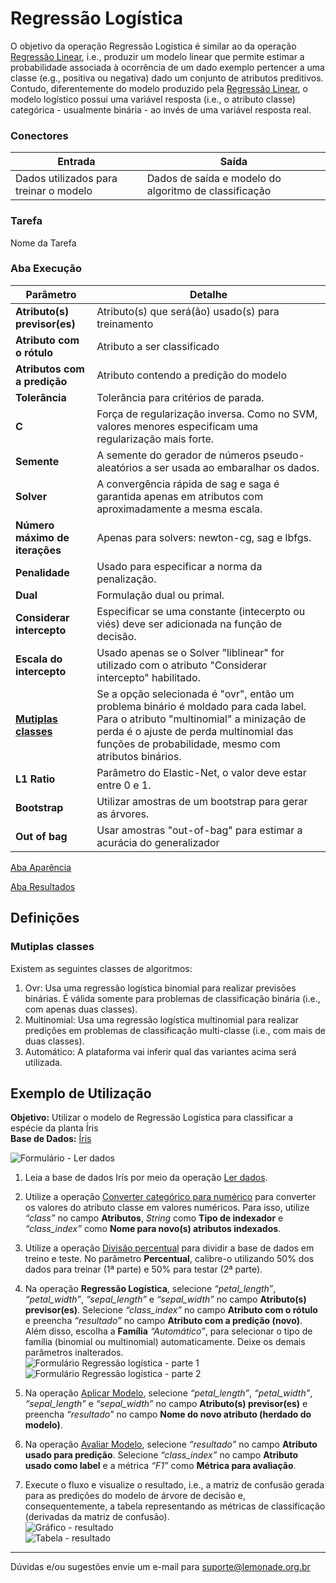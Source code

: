 # Regressão Logística

O objetivo da operação Regressão Logística é similar ao da operação [Regressão Linear][1], i.e., produzir um modelo linear que permite estimar a probabilidade associada à ocorrência de um dado exemplo pertencer a uma classe (e.g., positiva ou negativa) dado um conjunto de atributos preditivos. Contudo, diferentemente do modelo produzido pela [Regressão Linear][1], o modelo logístico possui uma variável resposta (i.e., o atributo classe) categórica - usualmente binária - ao invés de uma variável resposta real.

### Conectores
| Entrada | Saída |
| --- | --- |
| Dados utilizados para treinar o modelo | Dados de saída e modelo do algoritmo de classificação |

### Tarefa
Nome da Tarefa

### Aba Execução
| Parâmetro | Detalhe |
| --- | --- |
| **Atributo(s) previsor(es)** | Atributo(s) que será(ão) usado(s) para treinamento |
| **Atributo com o rótulo** | Atributo a ser classificado |
| **Atributos com a predição** | Atributo contendo a predição do modelo |
| **Tolerância** | Tolerância para critérios de parada. |
| **C** | Força de regularização inversa. Como no SVM, valores menores especificam uma regularização mais forte. |
| **Semente** | A semente do gerador de números pseudo-aleatórios a ser usada ao embaralhar os dados. |
| **Solver** | A convergência rápida de sag e saga é garantida apenas em atributos com aproximadamente a mesma escala. |
| **Número máximo de iterações** | Apenas para solvers: newton-cg, sag e lbfgs. |
| **Penalidade** | Usado para especificar a norma da penalização. |
| **Dual** | Formulação dual ou primal. |
| **Considerar intercepto** | Especificar se uma constante (intecerpto ou viés) deve ser adicionada na função de decisão. |
| **Escala do intercepto** | Usado apenas se o Solver "liblinear" for utilizado com o atributo "Considerar intercepto" habilitado. |
| **[Mutiplas classes]** | Se a opção selecionada é "ovr", então um problema binário é moldado para cada label. Para o atributo "multinomial" a minização de perda é o ajuste de perda multinomial das funções de probabilidade, mesmo com atributos binários. |
| **L1 Ratio** | Parâmetro do Elastic-Net, o valor deve estar entre 0 e 1. |
| **Bootstrap** | Utilizar amostras de um bootstrap para gerar as árvores. |
| **Out of bag** | Usar amostras "out-of-bag" para estimar a acurácia do generalizador |

[Aba Aparência][2]

[Aba Resultados][3] 

## Definições
### Mutiplas classes
Existem as seguintes classes de algoritmos:

1. Ovr: Usa uma regressão logística binomial para realizar previsões binárias. É válida somente para problemas de classificação binária (i.e., com apenas duas classes).
2. Multinomial: Usa uma regressão logística multinomial para realizar predições em problemas de classificação multi-classe (i.e., com mais de duas classes).
3. Automático: A plataforma vai inferir qual das variantes acima será utilizada.

## Exemplo de Utilização
**Objetivo:** Utilizar o modelo de Regressão Logística para classificar a espécie da planta Íris\
**Base de Dados:** [Íris][4]

![Formulário - Ler dados](/img/sklearn/aprendizado_de_maquina/classificacao_regressao_logistica/image2.png)

1. Leia a base de dados Irís por meio da operação [Ler dados][5].

2. Utilize a operação [Converter categórico para numérico][6] para converter os valores do atributo classe em valores numéricos. Para isso, utilize *“class”* no campo **Atributos**, *String* como **Tipo de indexador** e *“class_index”* como **Nome para novo(s) atributos indexados**.

3. Utilize a operação [Divisão percentual][7] para dividir a base de dados em treino e teste. No parâmetro **Percentual**, calibre-o utilizando 50% dos dados para treinar (1ª parte) e 50% para testar (2ª parte).

4. Na operação **Regressão Logística**, selecione *“petal_length”*, *“petal_width”*, *“sepal_length”* e *“sepal_width”* no campo **Atributo(s) previsor(es)**. Selecione *“class_index”* no campo **Atributo com o rótulo** e preencha *“resultado”* no campo **Atributo com a predição (novo)**. Além disso, escolha a **Família** *“Automático”*, para selecionar o tipo de família (binomial ou multinomial) automaticamente. Deixe os demais parâmetros inalterados.\
![Formulário Regressão logística - parte 1](/img/sklearn/aprendizado_de_maquina/classificacao_regressao_logistica/image4.png)
![Formulário Regressão logística - parte 2](/img/sklearn/aprendizado_de_maquina/classificacao_regressao_logistica/image1.png)

5. Na operação [Aplicar Modelo][8], selecione *“petal_length”*, *“petal_width”*, *“sepal_length”* e *“sepal_width”* no campo **Atributo(s) previsor(es)** e preencha *“resultado”* no campo **Nome do novo atributo (herdado do modelo)**. 

6. Na operação [Avaliar Modelo][9], selecione *“resultado”* no campo **Atributo usado para predição**. Selecione *“class_index”* no campo **Atributo usado como label** e a métrica *“F1”* como **Métrica para avaliação**. 

7. Execute o fluxo e visualize o resultado, i.e., a matriz de confusão gerada para as predições do modelo de árvore de decisão e, consequentemente, a tabela representando as métricas de classificação (derivadas da matriz de confusão).\
![Gráfico - resultado](/img/sklearn/aprendizado_de_maquina/classificacao_regressao_logistica/image3.png)\
![Tabela - resultado](/img/sklearn/aprendizado_de_maquina/classificacao_regressao_logistica/image5.png)


---
Dúvidas e/ou sugestões envie um e-mail para suporte@lemonade.org.br

[Mutiplas classes]: #Mutiplasclasses
[1]: /pt-br/sklearn/aprendizado-de-maquina/regressor-linear.html
[2]: /pt-br/sklearn/documentacao-geral/aba-aparencia.html
[3]: /pt-br/sklearn/documentacao-geral/aba-resultados.html
[4]: /pt-br/sklearn/base-de-dados/#iris
[5]: /pt-br/sklearn/entrada-e-saida/ler-dados.html
[6]: /pt-br/sklearn/pre-processamento-de-dados/representacao-de-atributos-converter-categorico-para-numerico.html
[7]: /pt-br/sklearn/pre-processamento-de-dados/amostragem-divisao-percentual.html
[8]: /pt-br/sklearn/modelo-e-avaliacao/aplicar-modelo.html
[9]: /pt-br/sklearn/modelo-e-avaliacao/avaliar-modelo.html